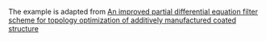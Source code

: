 The example is adapted from [An improved partial differential equation filter scheme for topology optimization of additively manufactured coated structure](https://doi.org/10.1016/j.compstruc.2023.107147)

